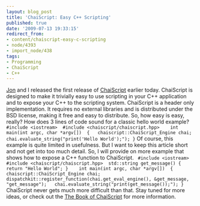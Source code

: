 ```yaml
---
layout: blog_post
title: 'ChaiScript: Easy C++ Scripting'
published: true
date: '2009-07-13 19:33:15'
redirect_from:
- content/chaiscript-easy-c-scripting
- node/4393
- import_node/438
tags:
- Programming
- ChaiScript
- C++
---
```


[Jon](http://www.jonathanturner.org/) and I released the first release of [ChaiScript](http://chaiscript.com) earlier today. ChaiScript is designed to make it trivially easy to use scripting in your C++ application and to expose your C++ to the scripting system. ChaiScript is a header only implementation. It requires no external libraries and is distributed under the BSD license, making it free and easy to distribute. So, how easy is easy, really? How does 3 lines of code sound for a classic hello world example? ` #include <iostream>  #include <chaiscript/chaiscript.hpp>    int main(int argc, char *argv[])  {   chaiscript::ChaiScript_Engine chai;   chai.evaluate_string("print('Hello World');"); }`
Of course, this example is quite limited in usefulness. But I want to keep this article short and not get into too much detail. So, I will provide on more example that shows how to expose a C++ function to ChaiScript. ` #include <iostream>  #include <chaiscript/chaiscript.hpp>  std::string get_message() {   return "Hello World"; }    int main(int argc, char *argv[])  {   chaiscript::ChaiScript_Engine chai;   dispatchkit::register_function(chai.get_eval_engine(), &get_message, "get_message");   chai.evaluate_string("print(get_message());"); }`
ChaiScript never gets much more difficult than that. Stay tuned for more ideas, or check out the [The Book of ChaiScript](http://www.chaiscript.com/chaiscript_book) for more information.
